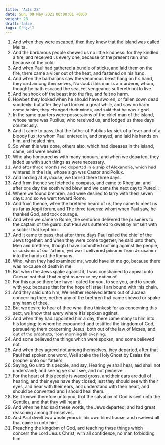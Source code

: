 ```yaml
---
title: 'Acts 28'
date: Sun, 09 May 2021 00:00:01 +0000
weight: 28
draft: false
tags: ['kjv'] 
---
```


1. And when they were escaped, then they knew that the island was called Melita.
2. And the barbarous people shewed us no little kindness: for they kindled a fire, and received us every one, because of the present rain, and because of the cold.
3. And when Paul had gathered a bundle of sticks, and laid them on the fire, there came a viper out of the heat, and fastened on his hand.
4. And when the barbarians saw the venomous beast hang on his hand, they said among themselves, No doubt this man is a murderer, whom, though he hath escaped the sea, yet vengeance suffereth not to live.
5. And he shook off the beast into the fire, and felt no harm.
6. Howbeit they looked when he should have swollen, or fallen down dead suddenly: but after they had looked a great while, and saw no harm come to him, they changed their minds, and said that he was a god.
7. In the same quarters were possessions of the chief man of the island, whose name was Publius; who received us, and lodged us three days courteously.
8. And it came to pass, that the father of Publius lay sick of a fever and of a bloody flux: to whom Paul entered in, and prayed, and laid his hands on him, and healed him.
9. So when this was done, others also, which had diseases in the island, came, and were healed:
10. Who also honoured us with many honours; and when we departed, they laded us with such things as were necessary.
11. And after three months we departed in a ship of Alexandria, which had wintered in the isle, whose sign was Castor and Pollux.
12. And landing at Syracuse, we tarried there three days.
13. And from thence we fetched a compass, and came to Rhegium: and after one day the south wind blew, and we came the next day to Puteoli:
14. Where we found brethren, and were desired to tarry with them seven days: and so we went toward Rome.
15. And from thence, when the brethren heard of us, they came to meet us as far as Appii forum, and The three taverns: whom when Paul saw, he thanked God, and took courage.
16. And when we came to Rome, the centurion delivered the prisoners to the captain of the guard: but Paul was suffered to dwell by himself with a soldier that kept him.
17. And it came to pass, that after three days Paul called the chief of the Jews together: and when they were come together, he said unto them, Men and brethren, though I have committed nothing against the people, or customs of our fathers, yet was I delivered prisoner from Jerusalem into the hands of the Romans.
18. Who, when they had examined me, would have let me go, because there was no cause of death in me.
19. But when the Jews spake against it, I was constrained to appeal unto Caesar; not that I had ought to accuse my nation of.
20. For this cause therefore have I called for you, to see you, and to speak with you: because that for the hope of Israel I am bound with this chain.
21. And they said unto him, We neither received letters out of Judaea concerning thee, neither any of the brethren that came shewed or spake any harm of thee.
22. But we desire to hear of thee what thou thinkest: for as concerning this sect, we know that every where it is spoken against.
23. And when they had appointed him a day, there came many to him into his lodging; to whom he expounded and testified the kingdom of God, persuading them concerning Jesus, both out of the law of Moses, and out of the prophets, from morning till evening.
24. And some believed the things which were spoken, and some believed not.
25. And when they agreed not among themselves, they departed, after that Paul had spoken one word, Well spake the Holy Ghost by Esaias the prophet unto our fathers,
26. Saying, Go unto this people, and say, Hearing ye shall hear, and shall not understand; and seeing ye shall see, and not perceive:
27. For the heart of this people is waxed gross, and their ears are dull of hearing, and their eyes have they closed; lest they should see with their eyes, and hear with their ears, and understand with their heart, and should be converted, and I should heal them.
28. Be it known therefore unto you, that the salvation of God is sent unto the Gentiles, and that they will hear it.
29. And when he had said these words, the Jews departed, and had great reasoning among themselves.
30. And Paul dwelt two whole years in his own hired house, and received all that came in unto him,
31. Preaching the kingdom of God, and teaching those things which concern the Lord Jesus Christ, with all confidence, no man forbidding him.
